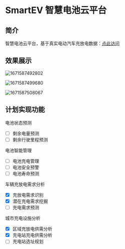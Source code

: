 # SmartEV 智慧电池云平台

## 简介

智慧电池云平台，基于真实电动汽车充放电数据：[点此访问](https://ni1o1.github.io/SmartEV/)

## 效果展示

![1671587492802](image/README/1671587492802.png)

![1671587499680](image/README/1671587499680.png)

![1671587508067](image/README/1671587508067.png)


## 计划实现功能

电池状态预测

* [ ] 剩余电量预测
* [ ] 剩余行驶里程预测

电池智能管理

* [ ] 电池充电管理
* [ ] 电池安全预警
* [ ] 电池寿命预测

车辆充放电需求分析

* [X] 充放电需求识别
* [X] 潜在充电需求挖掘
* [ ] 充电需求预测

城市充电设施分析

* [X] 区域充放电供需分析
* [X] 充电站充电供需分析
* [ ] 充电站选址规划
